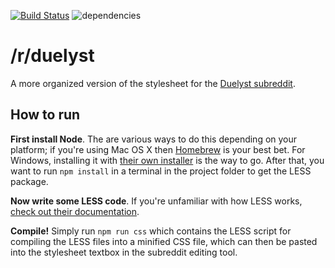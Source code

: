 [![Build Status](https://travis-ci.org/andolf/r-duelyst.svg?branch=master)](https://travis-ci.org/andolf/r-duelyst) ![dependencies](https://david-dm.org/andolf/r-duelyst/dev-status.svg)

# /r/duelyst

A more organized version of the stylesheet for the [Duelyst subreddit](http://reddit.com/r/duelyst/).

## How to run

**First install Node**. The are various ways to do this depending on your platform; if you're using Mac OS X then [Homebrew](http://brew.sh) is your best bet. For Windows, installing it with [their own installer](https://nodejs.org/en/download/) is the way to go.
After that, you want to run `npm install` in a terminal in the project folder to get the LESS package.

**Now write some LESS code**. If you're unfamiliar with how LESS works, [check out their documentation](http://lesscss.org/).

**Compile!** Simply run `npm run css` which contains the LESS script for compiling the LESS files into a minified CSS file, which can then be pasted into the stylesheet textbox in the subreddit editing tool.
